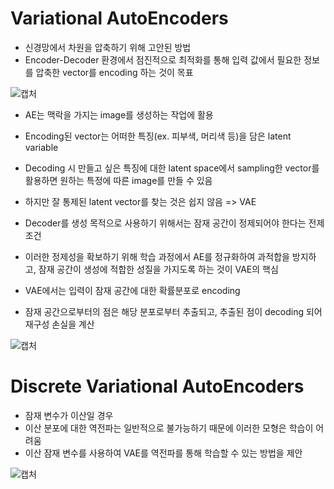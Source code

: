 # Variational AutoEncoders

- 신경망에서 차원을 압축하기 위해 고안된 방법
- Encoder-Decoder 환경에서 점진적으로 최적화를 통해 입력 값에서 필요한 정보를 압축한 vector를 encoding 하는 것이 목표

![캡처](https://user-images.githubusercontent.com/80622859/200107402-579eeb64-5ecb-4702-9e9c-9897efce2f44.PNG)

- AE는 맥락을 가지는 image를 생성하는 작업에 활용
- Encoding된 vector는 어떠한 특징(ex. 피부색, 머리색 등)을 담은 latent variable
- Decoding 시 만들고 싶은 특징에 대한 latent space에서 sampling한 vector를 활용하면 원하는 특정에 따른 image를 만들 수 있음
- 하지만 잘 통제된 latent vector를 찾는 것은 쉽지 않음 => VAE
- Decoder를 생성 목적으로 사용하기 위해서는 잠재 공간이 정제되어야 한다는 전제조건
- 이러한 정제성을 확보하기 위해 학습 과정에서 AE를 정규화하여 과적합을 방지하고, 잠재 공간이 생성에 적합한 성질을 가지도록 하는 것이 VAE의 핵심

- VAE에서는 입력이 잠재 공간에 대한 확률분포로 encoding
- 잠재 공간으로부터의 점은 해당 분포로부터 추출되고, 추출된 점이 decoding 되어 재구성 손실을 계산

![캡처](https://user-images.githubusercontent.com/80622859/200107562-3f12625c-a778-4e36-a701-a3b2e39316fe.PNG)

# Discrete Variational AutoEncoders
- 잠재 변수가 이산일 경우
- 이산 분포에 대한 역전파는 일반적으로 불가능하기 때문에 이러한 모형은 학습이 어려움
- 이산 잠재 변수를 사용하여 VAE를 역전파를 통해 학습할 수 있는 방법을 제안

![캡처](https://user-images.githubusercontent.com/80622859/200107632-f5d430f4-8d8a-45c7-bce2-92f44073a596.PNG)


